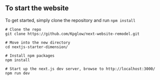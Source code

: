 ## To start the website

To get started, simply clone the repository and run `npm install`

```
# Clone the repo
git clone https://github.com/Kpglow/next-website-remodel.git

# Move into the new directory
cd nextjs-starter-dimension/

# Install npm packages
npm install

# Start up the next.js dev server, browse to http://localhost:3000/
npm run dev
```
